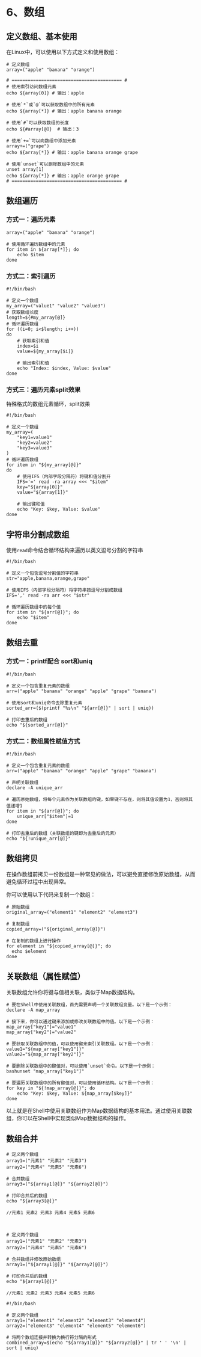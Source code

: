 # 6、数组

## 定义数组、基本使用

在Linux中，可以使用以下方式定义和使用数组：

```shell
# 定义数组
array=("apple" "banana" "orange")

# ========================================= #
# 使用索引访问数组元素
echo ${array[0]} # 输出：apple

# 使用`*`或`@`可以获取数组中的所有元素
echo ${array[*]} # 输出：apple banana orange

# 使用`#`可以获取数组的长度
echo ${#array[@]}  # 输出：3

# 使用`+=`可以向数组中添加元素
array+=("grape")
echo ${array[*]} # 输出：apple banana orange grape

# 使用`unset`可以删除数组中的元素
unset array[1]
echo ${array[*]} # 输出：apple orange grape
# ========================================= #
```



## 数组遍历

### 方式一：遍历元素

```shell
array=("apple" "banana" "orange")

# 使用循环遍历数组中的元素
for item in ${array[*]}; do
    echo $item
done
```

### 方式二：索引遍历

```shell
#!/bin/bash

# 定义一个数组
my_array=("value1" "value2" "value3")
# 获取数组长度
length=${#my_array[@]}
# 循环遍历数组
for ((i=0; i<$length; i++))
do
    # 获取索引和值
    index=$i
    value=${my_array[$i]}
    
    # 输出索引和值
    echo "Index: $index, Value: $value"
done
```

### 方式三：遍历元素split效果

特殊格式的数组元素循环，split效果

```shell
#!/bin/bash

# 定义一个数组
my_array=(
    "key1=value1"
    "key2=value2"
    "key3=value3"
)
# 循环遍历数组
for item in "${my_array[@]}"
do
    # 使用IFS（内部字段分隔符）将键和值分割开
    IFS='=' read -ra array <<< "$item"
    key="${array[0]}"
    value="${array[1]}"
    
    # 输出键和值
    echo "Key: $key, Value: $value"
done
```



## 字符串分割成数组

使用`read`命令结合循环结构来遍历以英文逗号分割的字符串

```shell
#!/bin/bash

# 定义一个包含逗号分割值的字符串
str="apple,banana,orange,grape"

# 使用IFS（内部字段分隔符）将字符串按逗号分割成数组
IFS=',' read -ra arr <<< "$str"

# 循环遍历数组中的每个值
for item in "${arr[@]}"; do
    echo "$item"
done
```

## 数组去重

### 方式一：printf配合 sort和uniq

```shell
#!/bin/bash

# 定义一个包含重复元素的数组
arr=("apple" "banana" "orange" "apple" "grape" "banana")

# 使用sort和uniq命令去除重复元素
sorted_arr=($(printf "%s\n" "${arr[@]}" | sort | uniq))

# 打印去重后的数组
echo "${sorted_arr[@]}"
```

### 方式二：数组属性赋值方式

```shell
#!/bin/bash

# 定义一个包含重复元素的数组
arr=("apple" "banana" "orange" "apple" "grape" "banana")

# 声明关联数组
declare -A unique_arr

# 遍历原始数组，将每个元素作为关联数组的键，如果键不存在，则将其值设置为1，否则将其值递增1
for item in "${arr[@]}"; do
    unique_arr["$item"]=1
done

# 打印去重后的数组（关联数组的键即为去重后的元素）
echo "${!unique_arr[@]}"
```

## 数组拷贝

在操作数组前拷贝一份数组是一种常见的做法，可以避免直接修改原始数组，从而避免循环过程中出现异常。

你可以使用以下代码来复制一个数组：

```shell
# 原始数组
original_array=("element1" "element2" "element3")

# 复制数组
copied_array=("${original_array[@]}")

# 在复制的数组上进行操作
for element in "${copied_array[@]}"; do
  echo $element
done
```

## 关联数组（属性赋值）

关联数组允许你将键与值相关联，类似于Map数据结构。

```shell
# 要在Shell中使用关联数组，首先需要声明一个关联数组变量。以下是一个示例：
declare -A map_array

# 接下来，你可以通过键来添加或修改关联数组中的值。以下是一个示例：
map_array["key1"]="value1"
map_array["key2"]="value2"

# 要获取关联数组中的值，可以使用键来索引关联数组。以下是一个示例：
value1="${map_array["key1"]}"
value2="${map_array["key2"]}"

# 要删除关联数组中的键值对，可以使用`unset`命令。以下是一个示例：
bashunset "map_array["key1"]"

# 要遍历关联数组中的所有键值对，可以使用循环结构。以下是一个示例：
for key in "${!map_array[@]}"; do
	echo "Key: $key, Value: ${map_array[$key]}"
done
```

以上就是在Shell中使用关联数组作为Map数据结构的基本用法。通过使用关联数组，你可以在Shell中实现类似Map数据结构的操作。



## 数组合并

```shell
# 定义两个数组
array1=("元素1" "元素2" "元素3")
array2=("元素4" "元素5" "元素6")

# 合并数组
array3=("${array1[@]}" "${array2[@]}")

# 打印合并后的数组
echo "${array3[@]}"

//元素1 元素2 元素3 元素4 元素5 元素6



# 定义两个数组
array1=("元素1" "元素2" "元素3")
array2=("元素4" "元素5" "元素6")

# 合并数组并修改原始数组
array1=("${array1[@]}" "${array2[@]}")

# 打印合并后的数组
echo "${array1[@]}"

//元素1 元素2 元素3 元素4 元素5 元素6 
```

```shell
#!/bin/bash

# 定义两个数组
array1=("element1" "element2" "element3" "element4")
array2=("element3" "element4" "element5" "element6")

# 将两个数组连接并转换为换行符分隔的形式
combined_array=$(echo "${array1[@]}" "${array2[@]}" | tr ' ' '\n' | sort | uniq)
```

